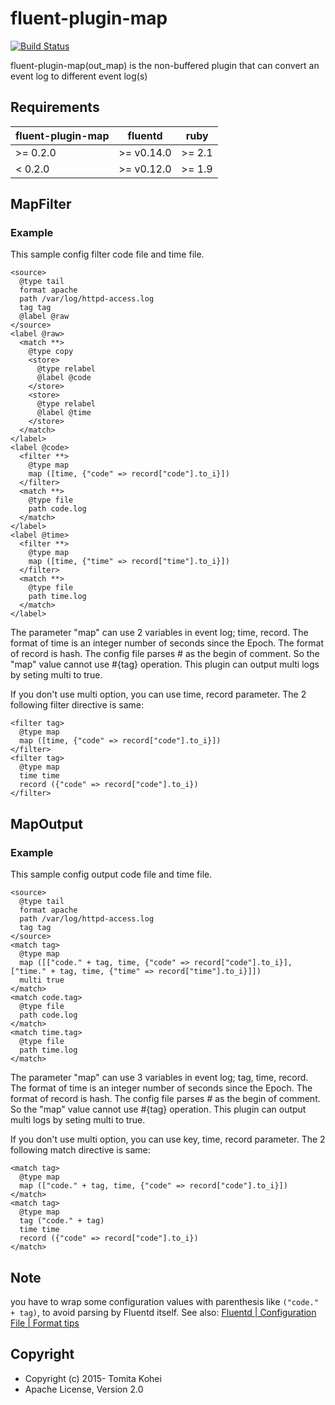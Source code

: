 # fluent-plugin-map

[![Build Status](https://travis-ci.org/fluent-plugins-nursery/fluent-plugin-map.svg?branch=master)](https://travis-ci.org/fluent-plugins-nursery/fluent-plugin-map)

fluent-plugin-map(out\_map) is the non-buffered plugin that can convert an event log to different event log(s)


## Requirements

| fluent-plugin-map  | fluentd | ruby |
|-------------------|---------|------|
| >= 0.2.0 | >= v0.14.0 | >= 2.1 |
|  < 0.2.0 | >= v0.12.0 | >= 1.9 |

## MapFilter

### Example

This sample config filter code file and time file.

    <source>
      @type tail
      format apache
      path /var/log/httpd-access.log
      tag tag
      @label @raw
    </source>
    <label @raw>
      <match **>
        @type copy
        <store>
          @type relabel
          @label @code
        </store>
        <store>
          @type relabel
          @label @time
        </store>
      </match>
    </label>
    <label @code>
      <filter **>
        @type map
        map ([time, {"code" => record["code"].to_i}])
      </filter>
      <match **>
        @type file
        path code.log
      </match>
    </label>
    <label @time>
      <filter **>
        @type map
        map ([time, {"time" => record["time"].to_i}])
      </filter>
      <match **>
        @type file
        path time.log
      </match>
    </label>


The parameter "map" can use 2 variables in event log; time, record. The format of time is an integer number of seconds since the Epoch. The format of record is hash.
The config file parses # as the begin of comment. So the "map" value cannot use #{tag} operation.
This plugin can output multi logs by seting multi to true.

If you don't use multi option, you can use time, record parameter. The 2 following filter directive is same:

    <filter tag>
      @type map
      map ([time, {"code" => record["code"].to_i}])
    </filter>
    <filter tag>
      @type map
      time time
      record ({"code" => record["code"].to_i})
    </filter>

## MapOutput

### Example

This sample config output code file and time file.

    <source>
      @type tail
      format apache
      path /var/log/httpd-access.log
      tag tag
    </source>
    <match tag>
      @type map
      map ([["code." + tag, time, {"code" => record["code"].to_i}], ["time." + tag, time, {"time" => record["time"].to_i}]])
      multi true
    </match>
    <match code.tag>
      @type file
      path code.log
    </match>
    <match time.tag>
      @type file
      path time.log
    </match>


The parameter "map" can use 3 variables in event log; tag, time, record. The format of time is an integer number of seconds since the Epoch. The format of record is hash.
The config file parses # as the begin of comment. So the "map" value cannot use #{tag} operation.
This plugin can output multi logs by seting multi to true.

If you don't use multi option, you can use key, time, record parameter. The 2 following match directive is same:

    <match tag>
      @type map
      map (["code." + tag, time, {"code" => record["code"].to_i}])
    </match>
    <match tag>
      @type map
      tag ("code." + tag)
      time time
      record ({"code" => record["code"].to_i})
    </match>


## Note

you have to wrap some configuration values with parenthesis like `("code." + tag)`, to avoid parsing by Fluentd itself.
See also: [Fluentd | Configuration File | Format tips](http://docs.fluentd.org/articles/config-file#format-tips)

## Copyright

* Copyright (c) 2015- Tomita Kohei
* Apache License, Version 2.0
